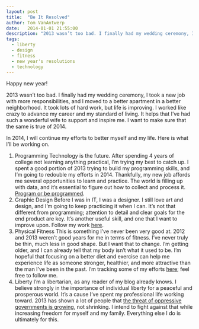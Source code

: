 ```yaml
---
layout: post
title:  "Be It Resolved"
author: Tom VanAntwerp
date:   2014-01-01 21:55:00
description: "2013 wasn’t too bad. I finally had my wedding ceremony, I took a new job with more responsibilities, and I moved to a better apartment in a better neighborhood. It took lots of hard work, but life is improving. I worked like crazy to advance my career and my standard of living. It helps that I’ve had such a wonderful wife to support and inspire me. I want to make sure that the same is true of 2014."
tags:
  - liberty
  - design
  - fitness
  - new year's resolutions
  - technology
---
```

Happy new year!

2013 wasn’t too bad. I finally had my wedding ceremony, I took a new job with more responsibilities, and I moved to a better apartment in a better neighborhood. It took lots of hard work, but life is improving. I worked like crazy to advance my career and my standard of living. It helps that I’ve had such a wonderful wife to support and inspire me. I want to make sure that the same is true of 2014.

In 2014, I will continue my efforts to better myself and my life. Here is what I’ll be working on.

1. Programming
Technology is the future. After spending 4 years of college not learning anything practical, I’m trying my best to catch up. I spent a good portion of 2013 trying to build my programming skills, and I’m going to redouble my efforts in 2014. Thankfully, my new job affords me several opportunities to learn and practice. The world is filling up with data, and it’s essential to figure out how to collect and process it. [Program or be programmed](http://www.wired.com/geekdad/2011/07/douglas-rushkoff/).
2. Graphic Design
Before I was in IT, I was a designer. I still love art and design, and I’m going to keep practicing it when I can. It’s not that different from programming; attention to detail and clear goals for the end product are key. It’s another useful skill, and one that I want to improve upon. Follow my work [here](http://dribbble.com/tvanantwerp).
3. Physical Fitness
This is something I’ve never been very good at. 2012 and 2013 weren’t good years for me in terms of fitness. I’ve never truly be thin, much less in good shape. But I want that to change. I’m getting older, and I can already tell that my body isn’t what it used to be. I’m hopeful that focusing on a better diet and exercise can help me experience life as someone stronger, healthier, and more attractive than the man I’ve been in the past. I’m tracking some of my efforts [here](http://www.fitbit.com/user/26LK84); feel free to follow me.
4. Liberty
I’m a libertarian, as any reader of my blog already knows. I believe strongly in the importance of individual liberty for a peaceful and prosperous world. It’s a cause I’ve spent my professional life working toward. 2013 has shown a lot of people that [the threat of oppressive governments is growing](/the-end-of-all-secrets/), not shrinking. I intend to fight against that while increasing freedom for myself and my family. Everything else I do is ultimately for this.
